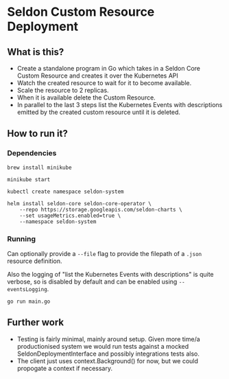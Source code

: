 # Seldon Custom Resource Deployment

## What is this?

 * Create a standalone program in Go which takes in a Seldon Core Custom Resource and creates it over the Kubernetes API 
 * Watch the created resource to wait for it to become available. 
 * Scale the resource to 2 replicas.
 * When it is available delete the Custom Resource. 
 * In parallel to the last 3 steps list the Kubernetes Events with descriptions emitted by the created custom resource until it is deleted.

## How to run it?

### Dependencies
```
brew install minikube

minikube start

kubectl create namespace seldon-system

helm install seldon-core seldon-core-operator \
    --repo https://storage.googleapis.com/seldon-charts \
    --set usageMetrics.enabled=true \
    --namespace seldon-system
```
### Running
Can optionally provide a `--file` flag to provide the filepath of a `.json` resource definition.

Also the logging of "list the Kubernetes Events with descriptions" is quite verbose, so is disabled by default and can be enabled using `--eventsLogging`.

```go run main.go```

## Further work

* Testing is fairly minimal, mainly around setup. Given more time/a productionised system we would run tests against a mocked SeldonDeploymentInterface and possibly integrations tests also.
* The client just uses context.Background() for now, but we could propogate a context if necessary.